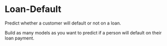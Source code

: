 # Loan-Default
Predict whether a customer will default or not on a loan.

Build as many models as you want to predict if a person will default on their loan payment.
